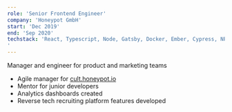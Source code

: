 ```yaml
---
role: 'Senior Frontend Engineer'
company: 'Honeypot GmbH'
start: 'Dec 2019'
end: 'Sep 2020'
techstack: 'React, Typescript, Node, Gatsby, Docker, Ember, Cypress, NPM, Netlify, Ruby On Rails, Github, Qunit, Heroku, Javascript, ES6
'
---
```

Manager and engineer for product and marketing teams
- Agile manager for [cult.honeypot.io](https://cult.honeypot.io/)
- Mentor for junior developers
- Analytics dashboards created
- Reverse tech recruiting platform features developed
